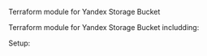 Terraform module for Yandex Storage Bucket

Terraform module for Yandex Storage Bucket includding:

Setup:
